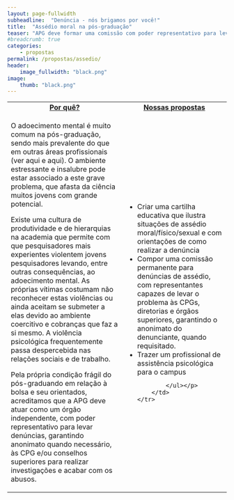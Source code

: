 ```yaml
---
layout: page-fullwidth
subheadline:  "Denúncia - nós brigamos por você!"
title:  "Assédio moral na pós-graduação"
teaser: "APG deve formar uma comissão com poder representativo para levar denúncias às APG e órgãos superiores."
#breadcrumb: true
categories:
    - propostas
permalink: /propostas/assedio/
header:
    image_fullwidth: "black.png"
image:
    thumb: "black.png"
---
```

<table style="width: 100%">
    <tr>
        <td><b><u><center>Por quê?</center></u></b></td><td><b><u><center>Nossas propostas</center></u></b></td>
    </tr><tr>
        <td>
            <p>O adoecimento mental é muito comum na pós-graduação, sendo mais prevalente do que em outras áreas profissionais (ver aqui e aqui). O ambiente estressante e insalubre pode estar associado a este grave problema, que afasta da ciência muitos jovens com grande potencial.</p>
            <p>Existe uma cultura de produtividade e de hierarquias na academia que permite com que pesquisadores mais experientes violentem jovens pesquisadores levando, entre outras consequências, ao adoecimento mental. As próprias vítimas costumam não reconhecer estas violências ou ainda aceitam se submeter a elas devido ao ambiente coercitivo e cobranças que faz a si mesmo. A violência psicológica frequentemente passa despercebida nas relações sociais e de trabalho.</p>
            <p>Pela própria condição frágil do pós-graduando em relação à bolsa e seu orientados, acreditamos que a APG deve atuar como um órgão independente, com poder representativo para levar denúncias, garantindo anonimato quando necessário, às CPG e/ou conselhos superiores para realizar investigações e acabar com os abusos.</p>
        </td><td>
            <p><ul>
                <li>Criar uma cartilha educativa que ilustra situações de assédio moral/físico/sexual e com orientações de como realizar a denúncia</li>
                <li>Compor uma comissão permanente para denúncias de assédio, com representantes capazes de levar o problema às CPGs, diretorias e órgãos superiores, garantindo o anonimato do denunciante, quando requisitado.</li>
                <li>Trazer um profissional de assistência psicológica para o campus</li>

            </ul></p>
        </td>
    </tr>
</table>
